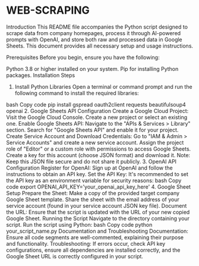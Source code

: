 # WEB-SCRAPING
Introduction
This README file accompanies the Python script designed to scrape data from company homepages, process it through AI-powered prompts with OpenAI, and store both raw and processed data in Google Sheets. This document provides all necessary setup and usage instructions.

Prerequisites
Before you begin, ensure you have the following:

Python 3.8 or higher installed on your system.
Pip for installing Python packages.
Installation Steps
1. Install Python Libraries
Open a terminal or command prompt and run the following command to install the required libraries:

bash
Copy code
pip install gspread oauth2client requests beautifulsoup4 openai
2. Google Sheets API Configuration
Create a Google Cloud Project:
Visit the Google Cloud Console.
Create a new project or select an existing one.
Enable Google Sheets API:
Navigate to the "APIs & Services > Library" section.
Search for "Google Sheets API" and enable it for your project.
Create Service Account and Download Credentials:
Go to "IAM & Admin > Service Accounts" and create a new service account.
Assign the project role of "Editor" or a custom role with permissions to access Google Sheets.
Create a key for this account (choose JSON format) and download it.
Note: Keep this JSON file secure and do not share it publicly.
3. OpenAI API Configuration
Register for OpenAI:
Sign up at OpenAI and follow the instructions to obtain an API key.
Set the API Key:
It's recommended to set the API key as an environment variable for security reasons:
bash
Copy code
export OPENAI_API_KEY='your_openai_api_key_here'
4. Google Sheet Setup
Prepare the Sheet:
Make a copy of the provided target company Google Sheet template.
Share the sheet with the email address of your service account (found in your service account JSON key file).
Document the URL:
Ensure that the script is updated with the URL of your new copied Google Sheet.
Running the Script
Navigate to the directory containing your script.
Run the script using Python:
bash
Copy code
python your_script_name.py
Documentation and Troubleshooting
Documentation: Ensure all code segments are well-commented, explaining their purpose and functionality.
Troubleshooting: If errors occur, check API key configurations, ensure all dependencies are installed correctly, and the Google Sheet URL is correctly configured in your script.
